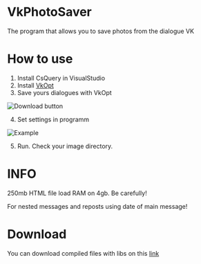 # VkPhotoSaver
The program that allows you to save photos from the dialogue VK

# How to use
1) Install CsQuery in VisualStudio
2) Install [VkOpt](https://chrome.google.com/webstore/detail/vkopt/hoboppgpbgclpfnjfdidokiilachfcbb)
3) Save yours dialogues with VkOpt

![Download button](https://pp.userapi.com/c845522/v845522169/1c902c/J9JG9AhZI7I.jpg)

4) Set settings in programm

![Example](https://pp.userapi.com/c845522/v845522169/1c9047/n58jDbnzXlw.jpg)

5) Run. Check your image directory.

# INFO
250mb HTML file load RAM on 4gb. Be carefully!

For nested messages and reposts using date of main message!

# Download
You can download compiled files with libs on this [link](http://xoma163.site/files/VkPhotoSaver.rar)